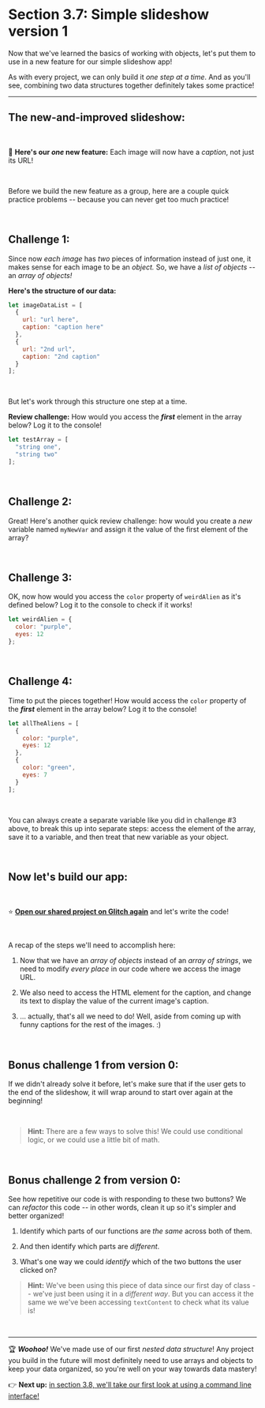 # Section 3.7: Simple slideshow version 1

Now that we've learned the basics of working with objects, let's put them to use in a new feature for our simple slideshow app!

As with every project, we can only build it *one step at a time*. And as you'll see, combining two data structures together definitely takes some practice!

<hr/>

## The new-and-improved slideshow:

<br/>

:hammer: **Here's our *one* new feature:** Each image will now have a *caption*, not just its URL!

<br/>

Before we build the new feature as a group, here are a couple quick practice problems -- because you can never get too much practice!

<br/>

## Challenge 1:

Since now *each image* has *two* pieces of information instead of just one, it makes sense for each image to be an *object.* So, we have a *list of objects* -- an *array of objects!*

**Here's the structure of our data:**

```javascript
let imageDataList = [
  {
    url: "url here",
    caption: "caption here"
  },
  {
    url: "2nd url",
    caption: "2nd caption"
  }
];
```

<br/>

But let's work through this structure one step at a time.

**Review challenge:** How would you access the ***first*** element in the array below? Log it to the console!

```javascript
let testArray = [
  "string one",
  "string two"
];
```

<br/>

## Challenge 2:

Great! Here's another quick review challenge: how would you create a *new* variable named `myNewVar` and assign it the value of the first element of the array?

<br/>

## Challenge 3:

OK, now how would you access the `color` property of `weirdAlien` as it's defined below? Log it to the console to check if it works!

```javascript
let weirdAlien = {
  color: "purple",
  eyes: 12 
};
```

<br/>

## Challenge 4:

Time to put the pieces together! How would access the `color` property of the ***first*** element in the array below? Log it to the console!

```javascript
let allTheAliens = [
  {
    color: "purple",
    eyes: 12 
  },
  {
    color: "green",
    eyes: 7
  }
];
```

<br/>

You can always create a separate variable like you did in challenge #3 above, to break this up into separate steps: access the element of the array, save it to a variable, and then treat that new variable as your object.

<br/>

## Now let's build our app:

<br/>

:star: [**Open our shared project on Glitch again**](https://glitch.com/edit/#!/join/8ec55652-0822-4cf3-acef-b601d1a3585d) and let's write the code!

<br/>

A recap of the steps we'll need to accomplish here:

  1. Now that we have an *array of objects* instead of an *array of strings*, we need to modify *every place* in our code where we access the image URL.

  2. We also need to access the HTML element for the caption, and change its text to display the value of the current image's caption. 

  3. ... actually, that's all we need to do! Well, aside from coming up with funny captions for the rest of the images. :) 

<br/>

## Bonus challenge 1 from version 0:

If we didn't already solve it before, let's make sure that if the user gets to the end of the slideshow, it will wrap around to start over again at the beginning!

<br/>

  > **Hint:** There are a few ways to solve this! We could use conditional logic, or we could use a little bit of math.

<br/>

## Bonus challenge 2 from version 0:

See how repetitive our code is with responding to these two buttons? We can *refactor* this code -- in other words, clean it up so it's simpler and better organized!

  1. Identify which parts of our functions are *the same* across both of them.

  2. And then identify which parts are *different*.

  3. What's one way we could *identify* which of the two buttons the user clicked on?

  > **Hint:** We've been using this piece of data since our first day of class -- we've just been using it in a *different way*. But you can access it the same we we've been accessing `textContent` to check what its value is!


<br/>
<hr/>

🏆 ***Woohoo!*** We've made use of our first *nested data structure*! Any project you build in the future will most definitely need to use arrays and objects to keep your data organized, so you're well on your way towards data mastery!

:point_right: **Next up:** [in section 3.8, we'll take our first look at using a command line interface!](https://github.com/LearnTeachCode/intro-javascript-class/blob/july-aug-2018/week-3/3-8-command-line-intro.md)

